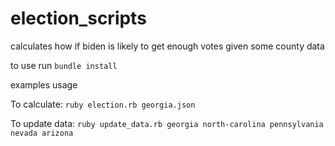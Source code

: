 # election_scripts
calculates how if biden is likely to get enough votes given some county data

to use run
`bundle install`

examples usage

To calculate: `ruby election.rb georgia.json`

To update data: `ruby update_data.rb georgia north-carolina pennsylvania nevada arizona`
